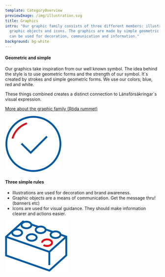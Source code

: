 ```yaml
---
template: CategoryOverview
previewImage: /img/illustration.svg
title: Graphics
intro: "Our graphic family consists of three different members: illustration,
  graphic objects and icons. The graphics are made by simple geometric forms and
  can be used for decoration, communication and information."
background: bg-white
---
```

<section>
<Collapse title="About the illustration style"><div class="content">

<div class="ImageBlock ImageBlock__right"><div class="ImageBlock__content">

#### Geometric and simple

Our graphics take inspiration from our well known symbol. The idea behind the style is to use geometric forms and the strength of our symbol. It´s created by strokes and simple geometric forms. We use our colors; blue, red and white.

These things combined creates a distinct connection to Länsförsäkringar´s visual expression.

[More about the graphic family (Röda rummet)](https://cloud.brandmaster.com/brandcenter/se/lansforsakringar/)</div><div class="ImageBlock__object"><img class="ImageBlock__image" src="/img/family1.svg" alt="" /></div></div>
</div></Collapse>
<Collapse title="Graphic family; when to use which?"><div class="content">

<div class="ImageBlock ImageBlock__right"><div class="ImageBlock__content">

#### Three simple rules

* Illustrations are used for decoration and brand awareness.
* Graphic objects are a means of communication. Get the message thru! (banners etc)
* Icons are used for visual guidance. They should make information clearer and actions easier.</div><div class="ImageBlock__object"><img class="ImageBlock__image" src="/img/family1-copy.svg" alt="" /></div></div>
</div></Collapse>
</section>